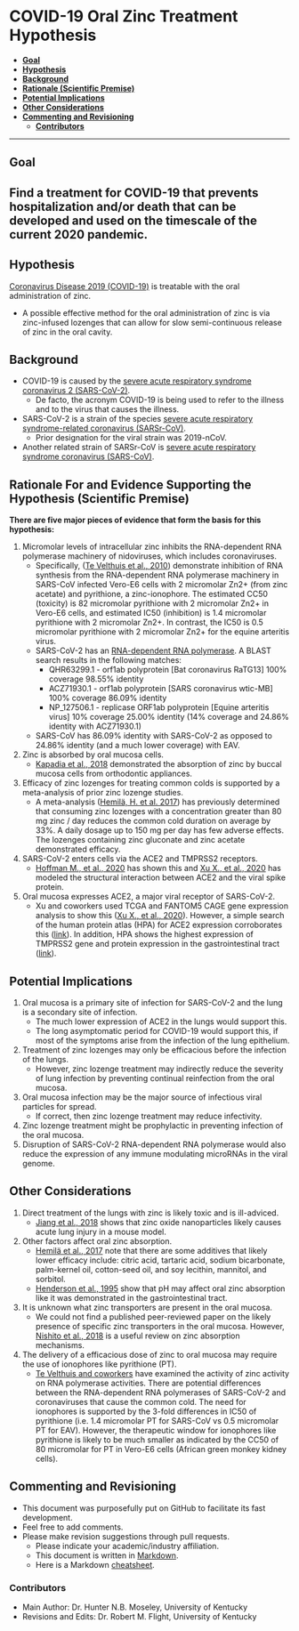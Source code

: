 # COVID-19 Oral Zinc Treatment Hypothesis
* **[Goal](#goal)**
* **[Hypothesis](#hypothesis)**
* **[Background](#background)**
* **[Rationale (Scientific Premise)](#rationale)**
* **[Potential Implications](#implications)**
* **[Other Considerations](#considerations)**
* **[Commenting and Revisioning](#revision)**
   * **[Contributors](#contributors)**
---


## Goal <a name="goal"></a>
**Find a treatment for COVID-19 that prevents hospitalization and/or death that can be developed and used on the timescale of the current 2020 pandemic.**
---

## Hypothesis <a name="hypothesis"></a>
[Coronavirus Disease 2019 (COVID-19)](https://en.wikipedia.org/wiki/Coronavirus_disease_2019) is treatable with the oral administration of zinc.
* A possible effective method for the oral administration of zinc is via zinc-infused lozenges that can allow for slow semi-continuous release of zinc in the oral cavity.

## Background <a name="background"></a>
* COVID-19 is caused by the [severe acute respiratory syndrome coronavirus 2 (SARS-CoV-2)](https://en.wikipedia.org/wiki/Severe_acute_respiratory_syndrome_coronavirus_2).
   * De facto, the acronym COVID-19 is being used to refer to the illness and to the virus that causes the illness.
* SARS-CoV-2 is a strain of the species [severe acute respiratory syndrome-related coronavirus (SARSr-CoV)](https://en.wikipedia.org/wiki/Severe_acute_respiratory_syndrome-related_coronavirus).
   * Prior designation for the viral strain was 2019-nCoV.
* Another related strain of SARSr-CoV is [severe acute respiratory syndrome coronavirus (SARS-CoV)](https://en.wikipedia.org/wiki/Severe_acute_respiratory_syndrome_coronavirus).

## Rationale For and Evidence Supporting the Hypothesis (Scientific Premise) <a name="rationale"></a>
**There are five major pieces of evidence that form the basis for this hypothesis:**
1. Micromolar levels of intracellular zinc inhibits the RNA-dependent RNA polymerase machinery of nidoviruses, which includes coronaviruses.
    * Specifically, ([Te Velthuis et al., 2010](https://dx.doi.org/10.1371%2Fjournal.ppat.1001176)) demonstrate inhibition of RNA synthesis from the RNA-dependent RNA polymerase machinery in SARS-CoV infected Vero-E6 cells with 2 micromolar Zn2+ (from zinc acetate) and pyrithione, a zinc-ionophore. The estimated CC50 (toxicity) is 82 micromolar pyrithione with 2 micromolar Zn2+ in Vero-E6 cells, and estimated IC50 (inhibition) is 1.4 micromolar pyrithione with 2 micromolar Zn2+. In contrast, the IC50 is 0.5 micromolar pyrithione with 2 micromolar Zn2+ for the equine arteritis virus.
    * SARS-CoV-2 has an [RNA-dependent RNA polymerase](https://www.ncbi.nlm.nih.gov/protein/QHD43415/). A BLAST search results in the following matches:
         * QHR63299.1 - orf1ab polyprotein [Bat coronavirus RaTG13] 100% coverage 98.55% identity
         * ACZ71930.1 - orf1ab polyprotein [SARS coronavirus wtic-MB] 100% coverage 86.09% identity
         * NP_127506.1 - replicase ORF1ab polyprotein [Equine arteritis virus] 10% coverage 25.00% identity (14% coverage and 24.86% identity with ACZ71930.1)
     * SARS-CoV has 86.09% identity with SARS-CoV-2 as opposed to 24.86% identity (and a much lower coverage) with EAV.  
2. Zinc is absorbed by oral mucosa cells.  
    * [Kapadia et al., 2018](https://www.ncbi.nlm.nih.gov/pubmed/?term=PMID%3A30602641) demonstrated the absorption of zinc by buccal mucosa cells from orthodontic appliances.
3. Efficacy of zinc lozenges for treating common colds is supported by a meta-analysis of prior zinc lozenge studies.
     * A meta-analysis ([Hemilä, H. et al. 2017](https://doi.org/10.1177%2F2054270417694291)) has previously determined that consuming zinc lozenges with a concentration greater than 80 mg zinc / day reduces the common cold duration on average by 33%. A daily dosage up to 150 mg per day has few adverse effects. The lozenges containing zinc gluconate and zinc acetate demonstrated efficacy.
4. SARS-CoV-2 enters cells via the ACE2 and TMPRSS2 receptors.
    * [Hoffman M., et al., 2020](https://doi.org/10.1101/2020.01.31.929042) has shown this and [Xu X., et al., 2020](https://doi.org/10.1007/s11427-020-1637-5) has modeled the structural interaction between ACE2 and the viral spike protein.
5. Oral mucosa expresses ACE2, a major viral receptor of SARS-CoV-2. 
    * Xu and coworkers used TCGA and FANTOM5 CAGE gene expression analysis to show this ([Xu X., et al., 2020](https://doi.org/10.1038/s41368-020-0074-x)). However, a simple search of the human protein atlas (HPA) for ACE2 expression corroborates this ([link](https://www.proteinatlas.org/ENSG00000130234-ACE2/tissue)). In addition, HPA shows the highest expression of TMPRSS2 gene and protein expression in the gastrointestinal tract ([link](https://www.proteinatlas.org/ENSG00000184012-TMPRSS2/tissue)).

## Potential Implications <a name="implications"></a>
1. Oral mucosa is a primary site of infection for SARS-CoV-2 and the lung is a secondary site of infection.
   * The much lower expression of ACE2 in the lungs would support this.
   * The long asymptomatic period for COVID-19 would support this, if most of the symptoms arise from the infection of the lung epithelium.
2. Treatment of zinc lozenges may only be efficacious before the infection of the lungs.
   * However, zinc lozenge treatment may indirectly reduce the severity of lung infection by preventing continual reinfection from the oral mucosa.  
3. Oral mucosa infection may be the major source of infectious viral particles for spread.
   * If correct, then zinc lozenge treatment may reduce infectivity.
4. Zinc lozenge treatment might be prophylactic in preventing infection of the oral mucosa.
5. Disruption of SARS-CoV-2 RNA-dependent RNA polymerase would also reduce the expression of any immune modulating microRNAs in the viral genome.

## Other Considerations <a name="considerations"></a>
1. Direct treatment of the lungs with zinc is likely toxic and is ill-adviced.
    * [Jiang et al., 2018](https://doi.org/10.1080/17435390.2018.1513094) shows that zinc oxide nanoparticles likely causes acute lung injury in a mouse model.
2. Other factors affect oral zinc absorption.
    * [Hemilä et al., 2017](https://doi.org/10.1177%2F2054270417694291) note that there are some additives that likely lower efficacy include: citric acid, tartaric acid, sodium bicarbonate, palm-kernel oil, cotton-seed oil, and soy lecithin, mannitol, and sorbitol.
    * [Henderson et al., 1995](https://deepblue.lib.umich.edu/bitstream/handle/2027.42/142255/jpen0393.pdf?sequence=1) show that pH may affect oral zinc absorption like it was demonstrated in the gastrointestinal tract.
3. It is unknown what zinc transporters are present in the oral mucosa.
   * We could not find a published peer-reviewed paper on the likely presence of specific zinc transporters in the oral mucosa. However, [Nishito et al., 2018](https://www.jstage.jst.go.jp/article/jnsv/64/1/64_1/_pdf) is a useful review on zinc absorption mechanisms.
4. The delivery of a efficacious dose of zinc to oral mucosa may require the use of ionophores like pyrithione (PT).
    * [Te Velthuis and coworkers](https://dx.doi.org/10.1371%2Fjournal.ppat.1001176) have examined the activity of zinc activity on RNA polymerase activities. There are potential differences between the RNA-dependent RNA polymerases of SARS-CoV-2 and coronaviruses that cause the common cold. The need for ionophores is supported by the 3-fold differences in IC50 of pyrithione (i.e. 1.4 micromolar PT for SARS-CoV vs 0.5 micromolar PT for EAV). However, the therapeutic window for ionophores like pyrithione is likely to be much smaller as indicated by the CC50 of 80 micromolar for PT in Vero-E6 cells (African green monkey kidney cells).

## Commenting and Revisioning <a name="revision"></a>
* This document was purposefully put on GitHub to facilitate its fast development.
* Feel free to add comments.
* Please make revision suggestions through pull requests.
   * Please indicate your academic/industry affiliation.
   * This document is written in [Markdown](https://en.wikipedia.org/wiki/Markdown).
   * Here is a Markdown [cheatsheet](https://www.markdownguide.org/cheat-sheet/).


### Contributors <a name="contributors"></a>
   * Main Author: Dr. Hunter N.B. Moseley, University of Kentucky
   * Revisions and Edits: Dr. Robert M. Flight, University of Kentucky
